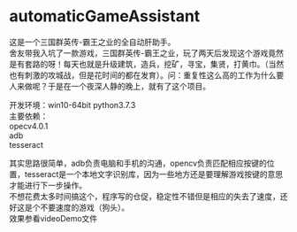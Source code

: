 # automaticGameAssistant
这是一个三国群英传-霸王之业的全自动肝助手。<br>
舍友带我入坑了一款游戏，三国群英传-霸王之业，玩了两天后发现这个游戏竟然是有套路的呀！每天也就是升级建筑，造兵，挖矿，寻宝，集贤，打黄巾。（当然也有刺激的攻城战，但是花时间的都在发育）。问：重复性这么高的工作为什么要人来做呢？于是在一个夜深人静的晚上，就有了这个项目。<br>

开发环境：win10-64bit python3.7.3<br>
主要依赖：<br>
opecv4.0.1<br>
adb<br>
tesseract<br>

其实思路很简单，adb负责电脑和手机的沟通，opencv负责匹配相应按键的位置，tesseract是一个本地文字识别库，因为一些地方还是要理解游戏按键的意思才能进行下一步操作。<br>
不想花费太多时间搞这个，程序写的仓促，稳定性不错但是相应的失去了速度，还好这是个不要速度的游戏（狗头）。<br>
效果参看videoDemo文件<br>
